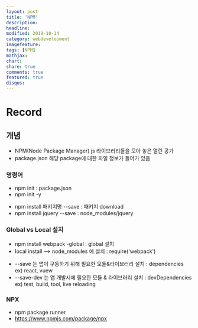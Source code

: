 ```yaml
---
layout: post
title: 'NPM'
description:
headline:
modified: 2019-10-14
category: webdevelopment
imagefeature:
tags: [NPM]
mathjax:
chart:
share: true
comments: true
featured: true
disqus:
---
```


# Record

## 개념

-   NPM(Node Package Manager) js 라이브러리들을 모아 놓은 열린 공가
-   package.json 해당 package에 대한 파일 정보가 들어가 있음

### 명령어

-   npm init : package.json
-   npm init -y
<ul>
    <li> npm install 패키지명 --save : 패키지 download </li>
    <li> npm install jquery --save : node_modules/jquery </li>
</ul>

### Global vs Local 설치

<ul>
    <li> npm install webpack -global : global 설치 </li>
    <li> local install --> node_modules 에 설치 : require('webpack') </li>
</ul>
<ul>
    <li> --save 는 앱이 구동하기 위해 필요한 모듈&라이브러리 설치 : dependencies ex) react, vuew </li>
    <li> --save-dev 는 앱 개발시에 필요한 모듈 & 라이브러리 설치 : devDependencies ex) test, build, tool, live reloading </li>
</ul>

### NPX

-   npm package runner
-   https://www.npmjs.com/package/npx
